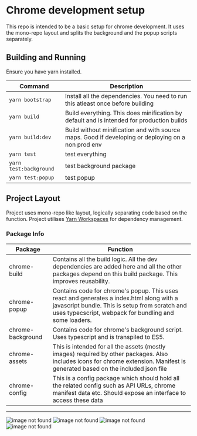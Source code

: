 # Chrome development setup

This repo is intended to be a basic setup for chrome development. It uses the mono-repo layout and splits the background and the popup scripts separately.

## Building and Running

Ensure you have yarn installed.

| Command                | Description                                                                                        |
| ---------------------- | -------------------------------------------------------------------------------------------------- |
| `yarn bootstrap`       | Install all the dependencies. You need to run this atleast once before building                    |
| `yarn build`           | Build everything. This does minification by default and is intended for production builds          |
| `yarn build:dev`       | Build without minification and with source maps. Good if developing or deploying on a non prod env |
| `yarn test`            | test everything                                                                                    |
| `yarn test:background` | test background package                                                                            |
| `yarn test:popup`      | test popup                                                                                         |

## Project Layout

Project uses mono-repo like layout, logically separating code based on the function.
Project utilises [Yarn Workspaces](https://classic.yarnpkg.com/en/docs/workspaces/) for dependency management.

### Package Info

| Package           | Function                                                                                                                                                                                             |
| ----------------- | ---------------------------------------------------------------------------------------------------------------------------------------------------------------------------------------------------- |
| chrome-build      | Contains all the build logic. All the dev dependencies are added here and all the other packages depend on this build package. This improves reusability.                                            |
| chrome-popup      | Contains code for chrome's popup. This uses react and generates a index.html along with a javascript bundle. This is setup from scratch and uses typecscript, webpack for bundling and some loaders. |
| chrome-background | Contains code for chrome's background script. Uses typescript and is transpiled to ES5.                                                                                                              |
| chrome-assets     | This is intended for all the assets (mostly images) required by other packages. Also includes icons for chrome extension. Manifest is generated based on the included json file                      |
| chrome-config     | This is a config package which should hold all the related config such as API URLs, chrome manifest data etc. Should expose an interface to access these data                                        |

---

<p align="center">

![image not found](https://img.shields.io/badge/npm-v6.14.2-blue)
![image not found](https://img.shields.io/badge/webpack-v4.44.2-green)
![image not found](https://img.shields.io/badge/node-v14.3.1-yellow)
![image not found](https://img.shields.io/badge/yarn-v1.2-red)

</p>
